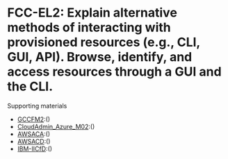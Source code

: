 # FCC-EL2: Explain alternative methods of interacting with provisioned resources (e.g., CLI, GUI, API). Browse, identify, and access resources through a GUI and the CLI. 

Supporting materials

* [GCCFM2]():()
* [CloudAdmin_Azure_M02]():()
* [AWSACA]():()
* [AWSACD]():()
* [IBM-IICfD]():()

													
